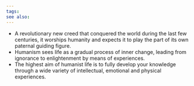 ```yaml
---
tags: 
see also:
---
```

- A revolutionary new creed that conquered the world during the last few centuries, it worships humanity and expects it to play the part of its own paternal guiding figure.
- Humanism sees life as a gradual process of inner change, leading from ignorance to enlightenment by means of experiences.
- The highest aim of humanist life is to fully develop your knowledge through a wide variety of intellectual, emotional and physical experiences.
